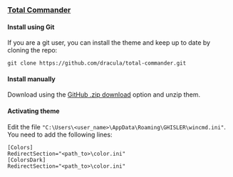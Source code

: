 ### [Total Commander](https://www.ghisler.com/)

#### Install using Git

If you are a git user, you can install the theme and keep up to date by cloning the repo:

    git clone https://github.com/dracula/total-commander.git

#### Install manually

Download using the [GitHub .zip download](https://github.com/dracula/total-commander/archive/master.zip) option and unzip them.

#### Activating theme

Edit the file `"C:\Users\<user_name>\AppData\Roaming\GHISLER\wincmd.ini"`. You need to add the following lines:
```
[Colors]
RedirectSection="<path_to>\color.ini"
[ColorsDark]
RedirectSection="<path_to>\color.ini"
```
